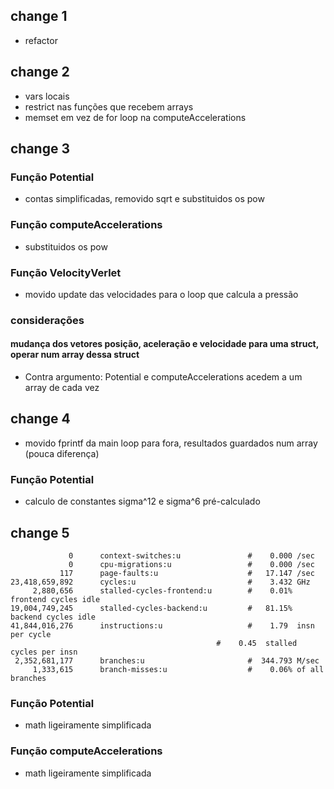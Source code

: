 ## change 1
- refactor

## change 2
- vars locais
- restrict nas funções que recebem arrays
- memset em vez de for loop na computeAccelerations

## change 3

### Função Potential
- contas simplificadas, removido sqrt e substituidos os pow

### Função computeAccelerations
- substituidos os pow

### Função VelocityVerlet
- movido update das velocidades para o loop que calcula a pressão

### considerações

#### mudança dos vetores posição, aceleração e velocidade para uma struct, operar num array dessa struct
- Contra argumento: Potential e computeAccelerations acedem a um array de cada vez

## change 4
- movido fprintf da main loop para fora, resultados guardados num array (pouca diferença)

### Função Potential
- calculo de constantes sigma^12 e sigma^6 pré-calculado

## change 5

                 0      context-switches:u               #    0.000 /sec                      
                 0      cpu-migrations:u                 #    0.000 /sec                      
               117      page-faults:u                    #   17.147 /sec                      
    23,418,659,892      cycles:u                         #    3.432 GHz                       
         2,880,656      stalled-cycles-frontend:u        #    0.01% frontend cycles idle      
    19,004,749,245      stalled-cycles-backend:u         #   81.15% backend cycles idle       
    41,844,016,276      instructions:u                   #    1.79  insn per cycle            
                                                  #    0.45  stalled cycles per insn   
     2,352,681,177      branches:u                       #  344.793 M/sec                     
         1,333,615      branch-misses:u                  #    0.06% of all branches 

### Função Potential
- math ligeiramente simplificada

### Função computeAccelerations
- math ligeiramente simplificada

